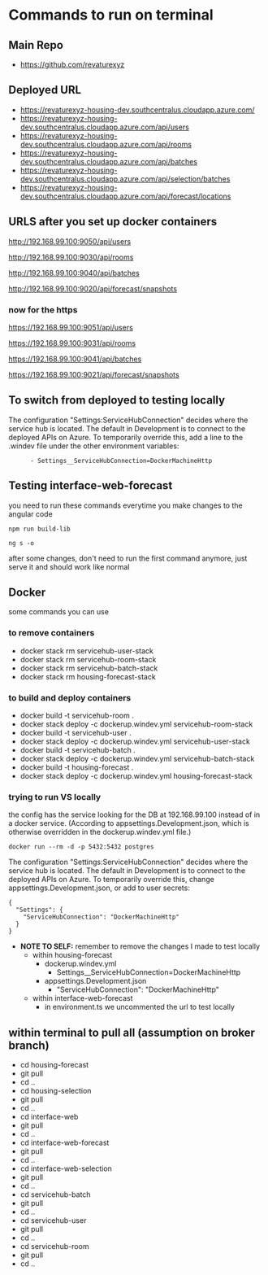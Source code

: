 # Commands to run on terminal

## Main Repo
- https://github.com/revaturexyz

## Deployed URL
- https://revaturexyz-housing-dev.southcentralus.cloudapp.azure.com/
- https://revaturexyz-housing-dev.southcentralus.cloudapp.azure.com/api/users
- https://revaturexyz-housing-dev.southcentralus.cloudapp.azure.com/api/rooms
- https://revaturexyz-housing-dev.southcentralus.cloudapp.azure.com/api/batches
- https://revaturexyz-housing-dev.southcentralus.cloudapp.azure.com/api/selection/batches
- https://revaturexyz-housing-dev.southcentralus.cloudapp.azure.com/api/forecast/locations

## URLS after you set up docker containers
http://192.168.99.100:9050/api/users

http://192.168.99.100:9030/api/rooms

http://192.168.99.100:9040/api/batches

http://192.168.99.100:9020/api/forecast/snapshots

### now for the https
https://192.168.99.100:9051/api/users

https://192.168.99.100:9031/api/rooms

https://192.168.99.100:9041/api/batches

https://192.168.99.100:9021/api/forecast/snapshots

## To switch from deployed to testing locally
The configuration "Settings:ServiceHubConnection" decides where the service hub
is located. The default in Development is to connect to the deployed APIs
on Azure. To temporarily override this, add a line to the .windev file under
the other environment variables:

```
      - Settings__ServiceHubConnection=DockerMachineHttp
```

## Testing interface-web-forecast
you need to run these commands everytime you make changes to the angular code

`npm run build-lib`

`ng s -o`

after some changes, don't need to run the first command anymore, just serve it and should work like normal


## Docker
some commands you can use

### to remove containers
- docker stack rm servicehub-user-stack
- docker stack rm servicehub-room-stack
- docker stack rm servicehub-batch-stack
- docker stack rm housing-forecast-stack

### to build and deploy containers
- docker build -t servicehub-room .
- docker stack deploy -c dockerup.windev.yml servicehub-room-stack
- docker build -t servicehub-user .
- docker stack deploy -c dockerup.windev.yml servicehub-user-stack
- docker build -t servicehub-batch .
- docker stack deploy -c dockerup.windev.yml servicehub-batch-stack
- docker build -t housing-forecast .
- docker stack deploy -c dockerup.windev.yml housing-forecast-stack

### **trying to run VS locally**

the config has the service looking for the DB at 192.168.99.100 instead of in a docker
service. (According to appsettings.Development.json, which is otherwise
overridden in the dockerup.windev.yml file.)

`docker run --rm -d -p 5432:5432 postgres`

The configuration "Settings:ServiceHubConnection" decides where the service hub
is located. The default in Development is to connect to the deployed APIs
on Azure. To temporarily override this, change appsettings.Development.json,
or add to user secrets:

```
{
  "Settings": {
    "ServiceHubConnection": "DockerMachineHttp"
  }
}
```

- **NOTE TO SELF:** remember to remove the changes I made to test locally
	- within housing-forecast
		- dockerup.windev.yml
		    - Settings__ServiceHubConnection=DockerMachineHttp
		- appsettings.Development.json
			-  "ServiceHubConnection": "DockerMachineHttp"
	- within interface-web-forecast
		- in environment.ts we uncommented the url to test locally

## within terminal to pull all (assumption on broker branch)
- cd housing-forecast
- git pull
- cd ..
- cd housing-selection
- git pull
- cd ..
- cd interface-web
- git pull
- cd ..
- cd interface-web-forecast
- git pull
- cd ..
- cd interface-web-selection
- git pull
- cd ..
- cd servicehub-batch
- git pull
- cd ..
- cd servicehub-user
- git pull
- cd ..
- cd servicehub-room
- git pull
- cd ..
